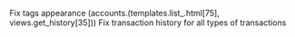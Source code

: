 Fix tags appearance (accounts.(templates.list_.html[75], views.get_history[35]))
Fix transaction history for all types of transactions